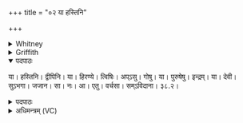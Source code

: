 +++
title = "०२ या हस्तिनि"

+++

<details><summary>Whitney</summary>

### Translation
2. What brilliancy is in elephant, in leopard, what in gold, in waters,  
in kine, what in men (*púruṣa*): the fortunate goddess etc. etc.

### Notes
Ppp. and TB. agree in reading *áśveṣu púruṣeṣu góṣu* in **b**.
</details>

<details><summary>Griffith</summary>

All energy of elephant and panther, all energy of gold, men, kine, and waters, And the blest Goddess who gave birth to Indra come unto us conjoined with strength and vigour.
</details>

<details open><summary>पदपाठः</summary>

या। हस्तिनि। द्वीपिनि। या। हिरण्ये। त्विषिः। अप्ऽसु। गोषु। या। पुरुषेषु। इन्द्रम्। या। देवी। सुऽभगा। जजान। सा। नः। आ। एतु। वर्चसा। सम्ऽविदाना। ३८.२।
</details>

<details><summary>पदपाठः</summary>

या। हस्तिनि। द्वीपिनि। या। हिरण्ये। त्विषिः। अप्ऽसु। गोषु। या। पुरुषेषु। इन्द्रम्। या। देवी। सुऽभगा। जजान। सा। नः। आ। एतु। वर्चसा। सम्ऽविदाना। ३८.२।
</details>

<details><summary>अधिमन्त्रम् (VC)</summary>

- बृहस्पतिः, त्विषिः
- अथर्वा
- त्रिष्टुप्
- वर्चस्य सूक्त
</details>
